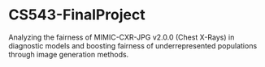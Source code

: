 # CS543-FinalProject
Analyzing the fairness of MIMIC-CXR-JPG v2.0.0 (Chest X-Rays) in diagnostic models and boosting fairness of underrepresented populations through image generation methods.
